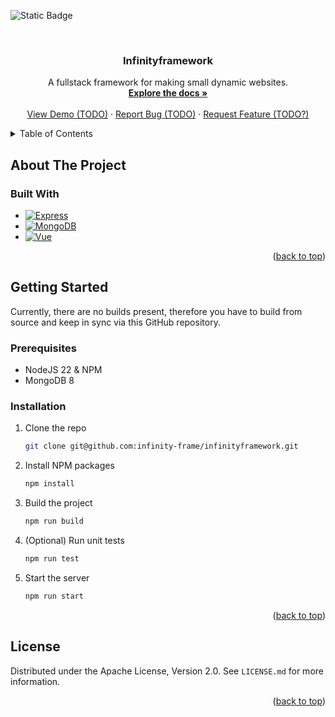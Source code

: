 <!-- Improved compatibility of back to top link: See: https://github.com/othneildrew/Best-README-Template/pull/73 -->

<a id="readme-top"></a>

<!-- PROJECT SHIELDS -->
<!--
*** I'm using markdown "reference style" links for readability.
*** Reference links are enclosed in brackets [ ] instead of parentheses ( ).
*** See the bottom of this document for the declaration of the reference variables
*** for contributors-url, forks-url, etc. This is an optional, concise syntax you may use.
*** https://www.markdownguide.org/basic-syntax/#reference-style-links
-->

![Static Badge](https://img.shields.io/badge/license-Apache_2%2E0-blue)

<!-- PROJECT LOGO -->
<br />
<div align="center">

<h3 align="center">Infinityframework</h3>

  <p align="center">
    A fullstack framework for making small dynamic websites.
    <br />
    <a href="https://github.com/infinity-frame/infinityframework/blob/main/docs/Overview.md"><strong>Explore the docs »</strong></a>
    <br />
    <br />
    <a href="https://github.com/github_username/repo_name">View Demo (TODO)</a>
    &middot;
    <a href="https://github.com/github_username/repo_name/issues/new?labels=bug&template=bug-report---.md">Report Bug (TODO)</a>
    &middot;
    <a href="https://github.com/github_username/repo_name/issues/new?labels=enhancement&template=feature-request---.md">Request Feature (TODO?)</a>
  </p>
</div>

<!-- TABLE OF CONTENTS -->
<details>
  <summary>Table of Contents</summary>
  <ol>
    <li>
      <a href="#about-the-project">About The Project</a>
      <ul>
        <li><a href="#built-with">Built With</a></li>
      </ul>
    </li>
    <li>
      <a href="#getting-started">Getting Started</a>
      <ul>
        <li><a href="#prerequisites">Prerequisites</a></li>
        <li><a href="#installation">Installation</a></li>
      </ul>
    </li>
    <li><a href="#usage">Usage</a></li>
    <li><a href="#roadmap">Roadmap</a></li>
    <li><a href="#contributing">Contributing</a></li>
    <li><a href="#license">License</a></li>
    <li><a href="#contact">Contact</a></li>
    <li><a href="#acknowledgments">Acknowledgments</a></li>
  </ol>
</details>

<!-- ABOUT THE PROJECT -->

## About The Project

<!-- [![Product Name Screen Shot][product-screenshot]](https://example.com) -->

<!-- Here's a blank template to get started. To avoid retyping too much info, do a search and replace with your text editor for the following: `github_username`, `repo_name`, `twitter_handle`, `linkedin_username`, `email_client`, `email`, `project_title`, `project_description`, `project_license` -->

<!-- <p align="right">(<a href="#readme-top">back to top</a>)</p> -->

### Built With

- [![Express](https://img.shields.io/badge/Express-white?style=for-the-badge&logo=express&logoColor=black)](https://expressjs.com/)
- [![MongoDB](https://img.shields.io/badge/MongoDB-%234ea94b.svg?style=for-the-badge&logo=mongodb&logoColor=white)](https://www.mongodb.com/)
- [![Vue](https://img.shields.io/badge/Vue.js-35495E?style=for-the-badge&logo=vuedotjs&logoColor=4FC08D)](https://vuejs.org/)

<p align="right">(<a href="#readme-top">back to top</a>)</p>

<!-- GETTING STARTED -->

## Getting Started

Currently, there are no builds present, therefore you have to build from source and keep in sync via this GitHub repository.

### Prerequisites

- NodeJS 22 & NPM
- MongoDB 8

### Installation

1. Clone the repo
   ```sh
   git clone git@github.com:infinity-frame/infinityframework.git
   ```
2. Install NPM packages
   ```sh
   npm install
   ```
3. Build the project
   ```sh
   npm run build
   ```
4. (Optional) Run unit tests
   ```sh
   npm run test
   ```
5. Start the server
   ```sh
   npm run start
   ```

<p align="right">(<a href="#readme-top">back to top</a>)</p>

<!-- USAGE EXAMPLES -->

<!-- ## Usage

Use this space to show useful examples of how a project can be used. Additional screenshots, code examples and demos work well in this space. You may also link to more resources.

_For more examples, please refer to the [Documentation](https://example.com)_

<p align="right">(<a href="#readme-top">back to top</a>)</p> -->

<!-- ROADMAP -->

<!-- ## Roadmap

- [ ] Feature 1
- [ ] Feature 2
- [ ] Feature 3
  - [ ] Nested Feature

See the [open issues](https://github.com/github_username/repo_name/issues) for a full list of proposed features (and known issues).

<p align="right">(<a href="#readme-top">back to top</a>)</p> -->

<!-- CONTRIBUTING -->

<!-- ## Contributing

Contributions are what make the open source community such an amazing place to learn, inspire, and create. Any contributions you make are **greatly appreciated**.

If you have a suggestion that would make this better, please fork the repo and create a pull request. You can also simply open an issue with the tag "enhancement".
Don't forget to give the project a star! Thanks again!

1. Fork the Project
2. Create your Feature Branch (`git checkout -b feature/AmazingFeature`)
3. Commit your Changes (`git commit -m 'Add some AmazingFeature'`)
4. Push to the Branch (`git push origin feature/AmazingFeature`)
5. Open a Pull Request

<p align="right">(<a href="#readme-top">back to top</a>)</p>

### Top contributors:

<a href="https://github.com/github_username/repo_name/graphs/contributors">
  <img src="https://contrib.rocks/image?repo=github_username/repo_name" alt="contrib.rocks image" />
</a> -->

<!-- LICENSE -->

## License

Distributed under the Apache License, Version 2.0. See `LICENSE.md` for more information.

<p align="right">(<a href="#readme-top">back to top</a>)</p>

<!-- CONTACT -->

<!-- ## Contact

Your Name - [@twitter_handle](https://twitter.com/twitter_handle) - email@email_client.com

Project Link: [https://github.com/github_username/repo_name](https://github.com/github_username/repo_name)

<p align="right">(<a href="#readme-top">back to top</a>)</p> -->

<!-- ACKNOWLEDGMENTS -->

<!-- ## Acknowledgments

- []()
- []()
- []()

<p align="right">(<a href="#readme-top">back to top</a>)</p> -->
